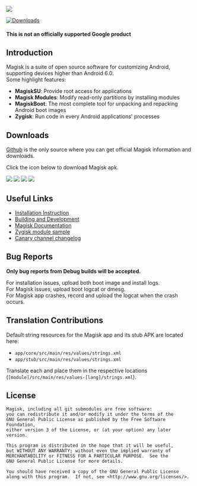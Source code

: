 ![](docs/images/logo.png)

[![Downloads](https://img.shields.io/badge/dynamic/json?color=green&label=Downloads&query=totalString&url=https%3A%2F%2Fraw.githubusercontent.com%2Ftopjohnwu%2Fmagisk-files%2Fcount%2Fcount.json&cacheSeconds=1800)](https://raw.githubusercontent.com/topjohnwu/magisk-files/count/count.json)

#### This is not an officially supported Google product

## Introduction

Magisk is a suite of open source software for customizing Android, supporting devices higher than Android 6.0.<br>
Some highlight features:

- **MagiskSU**: Provide root access for applications
- **Magisk Modules**: Modify read-only partitions by installing modules
- **MagiskBoot**: The most complete tool for unpacking and repacking Android boot images
- **Zygisk**: Run code in every Android applications' processes

## Downloads

[Github](https://github.com/topjohnwu/Magisk/) is the only source where you can get official Magisk information and downloads.

Click the icon below to download Magisk apk.

[![](https://img.shields.io/badge/Magisk-v27.0-blue)](https://github.com/topjohnwu/Magisk/releases/tag/v27.0)
[![](https://img.shields.io/badge/Magisk%20Beta-v27.0-blue)](https://github.com/topjohnwu/Magisk/releases/tag/v27.0)
[![](https://img.shields.io/badge/Magisk-Canary-red)](https://raw.githubusercontent.com/topjohnwu/magisk-files/canary/app-release.apk)
[![](https://img.shields.io/badge/Magisk-Debug-red)](https://raw.githubusercontent.com/topjohnwu/magisk-files/canary/app-debug.apk)

## Useful Links

- [Installation Instruction](https://topjohnwu.github.io/Magisk/install.html)
- [Building and Development](https://topjohnwu.github.io/Magisk/build.html)
- [Magisk Documentation](https://topjohnwu.github.io/Magisk/)
- [Zygisk module sample](https://github.com/topjohnwu/zygisk-module-sample)
- [Canary channel changelog](https://github.com/topjohnwu/magisk-files/blob/canary/notes.md)


## Bug Reports

**Only bug reports from Debug builds will be accepted.**

For installation issues, upload both boot image and install logs.<br>
For Magisk issues, upload boot logcat or dmesg.<br>
For Magisk app crashes, record and upload the logcat when the crash occurs.

## Translation Contributions

Default string resources for the Magisk app and its stub APK are located here:

- `app/core/src/main/res/values/strings.xml`
- `app/stub/src/main/res/values/strings.xml`

Translate each and place them in the respective locations (`[module]/src/main/res/values-[lang]/strings.xml`).

## License

    Magisk, including all git submodules are free software:
    you can redistribute it and/or modify it under the terms of the
    GNU General Public License as published by the Free Software Foundation,
    either version 3 of the License, or (at your option) any later version.

    This program is distributed in the hope that it will be useful,
    but WITHOUT ANY WARRANTY; without even the implied warranty of
    MERCHANTABILITY or FITNESS FOR A PARTICULAR PURPOSE.  See the
    GNU General Public License for more details.

    You should have received a copy of the GNU General Public License
    along with this program.  If not, see <http://www.gnu.org/licenses/>.

